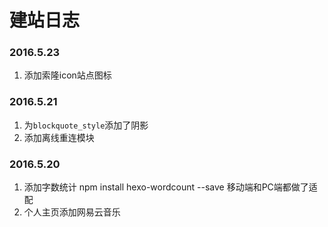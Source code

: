 # 建站日志
### 2016.5.23
1. 添加索隆icon站点图标
### 2016.5.21
1. 为`blockquote_style`添加了阴影
1. 添加离线重连模块
### 2016.5.20
1. 添加字数统计 npm install hexo-wordcount --save 移动端和PC端都做了适配<br>
1. 个人主页添加网易云音乐
